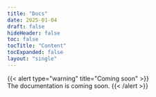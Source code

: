 ```yaml
---
title: "Docs"
date: 2025-01-04
draft: false
hideHeader: false 
toc: false
tocTitle: "Content"
tocExpanded: false
layout: "single"
---
```


{{< alert type="warning" title="Coming soon" >}}<br>
The documentation is coming soon.
{{< /alert >}}
